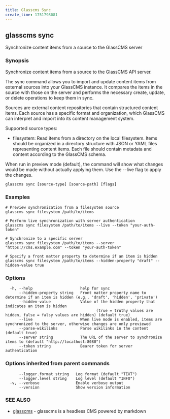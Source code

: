 ```yaml
---
title: Glasscms Sync
create_time: 1751798081
---
```

## glasscms sync

Synchronize content items from a source to the GlassCMS server

### Synopsis

Synchronize content items from a source to the GlassCMS API server.

The sync command allows you to import and update content items from external 
sources into your GlassCMS instance. It compares the items in the source with 
those on the server and performs the necessary create, update, or delete operations 
to keep them in sync.

Sources are external content repositories that contain structured content items.
Each source has a specific format and organization, which GlassCMS can interpret
and import into its content management system.

Supported source types:
- filesystem: Read items from a directory on the local filesystem. Items should be
  organized in a directory structure with JSON or YAML files representing content items.
  Each file should contain metadata and content according to the GlassCMS schema.

When run in preview mode (default), the command will show what changes would be made
without actually applying them. Use the --live flag to apply the changes.


```
glasscms sync [source-type] [source-path] [flags]
```

### Examples

```
# Preview synchronization from a filesystem source
glasscms sync filesystem /path/to/items

# Perform live synchronization with server authentication
glasscms sync filesystem /path/to/items --live --token "your-auth-token"

# Synchronize to a specific server
glasscms sync filesystem /path/to/items --server "https://cms.example.com" --token "your-auth-token"

# Specify a front matter property to determine if an item is hidden
glasscms sync filesystem /path/to/items --hidden-property "draft" --hidden-value true

```

### Options

```
  -h, --help                     help for sync
      --hidden-property string   Front matter property name to determine if an item is hidden (e.g., 'draft', 'hidden', 'private')
      --hidden-value             Value of the hidden property that indicates an item is hidden 
                                 		(true = truthy values are hidden, false = falsy values are hidden) (default true)
      --live                     When live mode is enabled, items are synchronized to the server, otherwise changes are only previewed
      --parse-wikilinks          Parse wikilinks in the content (default true)
      --server string            The URL of the server to synchronize items to (default "http://localhost:8080")
      --token string             Bearer token for server authentication
```

### Options inherited from parent commands

```
      --logger.format string   Log format (default "TEXT")
      --logger.level string    Log level (default "INFO")
  -v, --verbose                Enable verbose output
      --version                Show version information
```

### SEE ALSO

* [glasscms](glasscms.md)	 - glasscms is a headless CMS powered by markdown

